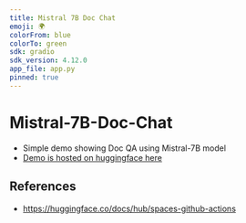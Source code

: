 ```yaml
---
title: Mistral 7B Doc Chat
emoji: 🌍
colorFrom: blue
colorTo: green
sdk: gradio
sdk_version: 4.12.0
app_file: app.py
pinned: true
---
```


# Mistral-7B-Doc-Chat
- Simple demo showing Doc QA using Mistral-7B model
- [Demo is hosted on huggingface here](https://huggingface.co/spaces/akshay326/Mistral-7B-Doc-Chat)

## References
- https://huggingface.co/docs/hub/spaces-github-actions
